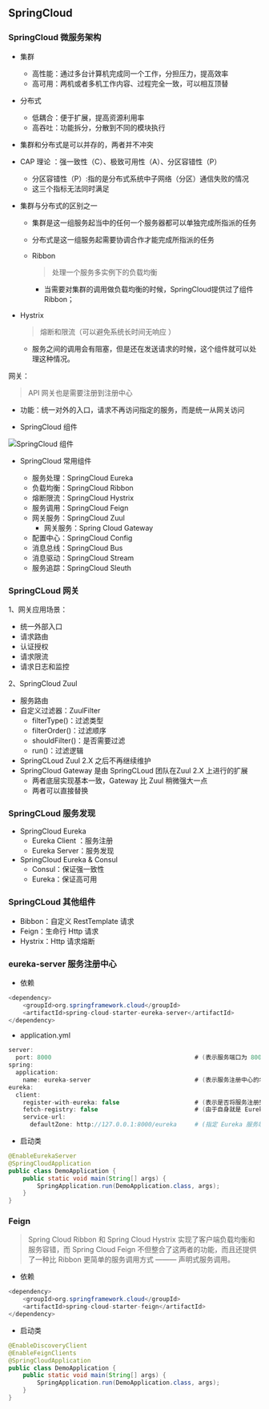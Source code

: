 ## SpringCloud

### SpringCloud 微服务架构

- 集群
  - 高性能：通过多台计算机完成同一个工作，分担压力，提高效率
  - 高可用：两机或者多机工作内容、过程完全一致，可以相互顶替
- 分布式
  - 低耦合：便于扩展，提高资源利用率
  - 高吞吐：功能拆分，分散到不同的模块执行
- 集群和分布式是可以并存的，两者并不冲突
- CAP 理论 ：强一致性（C）、极致可用性（A）、分区容错性（P）
  - 分区容错性（P）:指的是分布式系统中子网络（分区）通信失败的情况
  - 这三个指标无法同时满足

- 集群与分布式的区别之一

  - 集群是这一组服务起当中的任何一个服务器都可以单独完成所指派的任务
  - 分布式是这一组服务起需要协调合作才能完成所指派的任务



  - Ribbon

    > 处理一个服务多实例下的负载均衡

      - 当需要对集群的调用做负载均衡的时候，SpringCloud提供过了组件 Ribbon；

- Hystrix

  > 熔断和限流（可以避免系统长时间无响应 ）

  - 服务之间的调用会有阻塞，但是还在发送请求的时候，这个组件就可以处理这种情况。

网关：
>  API 网关也是需要注册到注册中心

- 功能：统一对外的入口，请求不再访问指定的服务，而是统一从网关访问

- SpringCloud 组件

![SpringCloud 组件](https://mortre-picgo.oss-cn-beijing.aliyuncs.com/20190724090410.png)



- SpringCloud 常用组件

  - 服务处理：SpringCloud Eureka
  - 负载均衡：SpringCloud Ribbon
  - 熔断限流：SpringCloud Hystrix
  - 服务调用：SpringCloud Feign
  - 网关服务：SpringCloud Zuul
    - 网关服务：Spring Cloud Gateway
  - 配置中心：SpringCloud Config
  - 消息总线：SpringCloud Bus
  - 消息驱动：SpringCloud Stream
  - 服务追踪：SpringCloud Sleuth



### SpringCLoud 网关

1、网关应用场景：

- 统一外部入口
- 请求路由
- 认证授权
- 请求限流
- 请求日志和监控

2、SpringCloud Zuul

- 服务路由
- 自定义过滤器：ZuulFilter
  - filterType()：过滤类型
  - filterOrder()：过滤顺序
  - shouldFilter()：是否需要过滤
  - run()：过滤逻辑
- SpringCLoud Zuul 2.X 之后不再继续维护
- SpringCloud Gateway 是由 SpringCLoud 团队在Zuul 2.X 上进行的扩展
  - 两者底层实现基本一致，Gateway 比 Zuul 稍微强大一点
  - 两者可以直接替换



### SpringCLoud 服务发现

- SpringCloud Eureka
  - Eureka Client ：服务注册
  - Eureka Server：服务发现
- SpringCloud Eureka & Consul
  - Consul：保证强一致性
  - Eureka：保证高可用



### SpringCLoud 其他组件

- Bibbon：自定义 RestTemplate 请求
- Feign：生命行 Http 请求
- Hystrix：Http 请求熔断



### eureka-server 服务注册中心


- 依赖

~~~java
<dependency>
    <groupId>org.springframework.cloud</groupId>
    <artifactId>spring-cloud-starter-eureka-server</artifactId>
</dependency>
~~~


- application.yml

~~~java
server:
  port: 8000										# (表示服务端口为 8000)
spring:
  application:
    name: eureka-server								# (表示服务注册中心的名字叫做 eureka-server)
eureka:
  client:
    register-with-eureka: false						# (表示是否将服务注册到 Eureka 服务端)
    fetch-registry: false							# (由于自身就是 Eureka 服务端，所以设置为 false)
    service-url:
      defaultZone: http://127.0.0.1:8000/eureka		# (指定 Eureka 服务端的地址，默认值为 http://localhost:8761/eureka)
~~~

- 启动类

~~~java
@EnableEurekaServer
@SpringCloudApplication
public class DemoApplication {
    public static void main(String[] args) {
        SpringApplication.run(DemoApplication.class, args);
    }
}
~~~





### Feign

> Spring Cloud Ribbon 和 Spring Cloud Hystrix 实现了客户端负载均衡和服务容错，而 Spring Cloud Feign 不但整合了这两者的功能，而且还提供了一种比 Ribbon 更简单的服务调用方式 ——— 声明式服务调用。



- 依赖

~~~java
<dependency>
    <groupId>org.springframework.cloud</groupId>
    <artifactId>spring-cloud-starter-feign</artifactId>
</dependency>
~~~

- 启动类

~~~java
@EnableDiscoveryClient
@EnableFeignClients
@SpringCloudApplication
public class DemoApplication {
    public static void main(String[] args) {
        SpringApplication.run(DemoApplication.class, args);
    }
}
~~~

